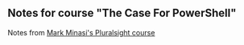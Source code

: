 ## Notes for course "The Case For PowerShell"

Notes from [Mark Minasi's Pluralsight course](https://app.pluralsight.com/library/courses/case-for-powershell/table-of-contents)
